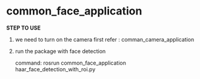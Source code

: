 # common_face_application

**STEP TO USE**

1. we need to turn on the camera first 
	refer : comman_camera_application

2. run the package with face detection

	command: rosrun common_face_application haar_face_detection_with_roi.py


